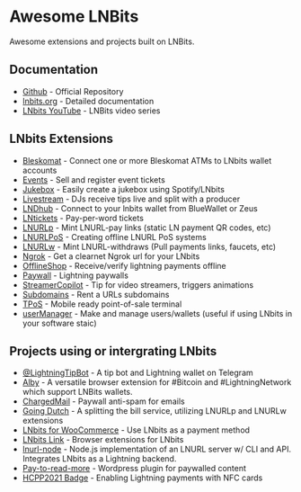 # Awesome LNBits

Awesome extensions and projects built on LNBits.

## Documentation

- [Github](https://github.com/lnbits/lnbits) - Official Repository
- [lnbits.org](https://lnbits.org) - Detailed documentation
- [LNbits YouTube](https://www.youtube.com/playlist?list=PLPj3KCksGbSYG0ciIQUWJru1dWstPHshe) - LNBits video series

## LNbits Extensions

- [Bleskomat](https://github.com/lnbits/lnbits/tree/master/lnbits/extensions/bleskomat) - Connect one or more Bleskomat ATMs to LNbits wallet accounts
- [Events](https://github.com/lnbits/lnbits/tree/master/lnbits/extensions/events) - Sell and register event tickets
- [Jukebox](https://github.com/lnbits/lnbits/tree/master/lnbits/extensions/jukebox) - Easily create a jukebox using Spotify/LNbits
- [Livestream](https://github.com/lnbits/lnbits/tree/master/lnbits/extensions/livestream) - DJs receive tips live and split with a producer
- [LNDhub](https://github.com/lnbits/lnbits/tree/master/lnbits/extensions/lndhub) - Connect to your lnbits wallet from BlueWallet or Zeus
- [LNtickets](https://github.com/lnbits/lnbits/tree/master/lnbits/extensions/lnticket) - Pay-per-word tickets
- [LNURLp](https://github.com/lnbits/lnbits/tree/master/lnbits/extensions/lnurlp) - Mint LNURL-pay links (static LN payment QR codes, etc)
- [LNURLPoS](https://github.com/lnbits/lnbits/tree/master/lnbits/extensions/lnurlpos) - Creating offline LNURL PoS systems
- [LNURLw](https://github.com/lnbits/lnbits/tree/master/lnbits/extensions/lnurlw) - Mint LNURL-withdraws (Pull payments links, faucets, etc)
- [Ngrok](https://github.com/lnbits/lnbits/tree/master/lnbits/extensions/ngrok) - Get a clearnet Ngrok url for your LNbits
- [OfflineShop](https://github.com/lnbits/lnbits/tree/master/lnbits/extensions/watchonly) - Receive/verify lightning payments offline
- [Paywall](https://github.com/lnbits/lnbits/tree/master/lnbits/extensions/paywall) - Lightning paywalls
- [StreamerCopilot](https://github.com/lnbits/lnbits/tree/master/lnbits/extensions/copilot) - Tip for video streamers, triggers animations
- [Subdomains](https://github.com/lnbits/lnbits/tree/master/lnbits/extensions/subdomains) - Rent a URLs subdomains
- [TPoS](https://github.com/lnbits/lnbits/tree/master/lnbits/extensions/tpos) - Mobile ready point-of-sale terminal
- [userManager](https://github.com/lnbits/lnbits/tree/master/lnbits/extensions/usermanager) - Make and manage users/wallets (useful if using LNbits in your software staic)


## Projects using or intergrating LNbits

- [@LightningTipBot](https://github.com/LightningTipBot/LightningTipBot) - A tip bot and Lightning wallet on Telegram
- [Alby](https://github.com/getAlby/lightning-browser-extension) - A versatile browser extension for #Bitcoin and #LightningNetwork which support LNBits wallets.
- [ChargedMail](https://github.com/shocknet/chargedMail) - Paywall anti-spam for emails
- [Going Dutch](https://goingdutch.pm) - A splitting the bill service, utilizing LNURLp and LNURLw extensions
- [LNbits for WooCommerce](https://gitlab.com/sovereign-individuals/lnbits-for-woocommerce) - Use LNbits as a payment method
- [LNbits Link](https://github.com/bitcoincoretech/lnbits-link) - Browser extensions for LNbits
- [lnurl-node](https://github.com/chill117/lnurl-node) - Node.js implementation of an LNURL server w/ CLI and API. Integrates LNbits as a Lightning backend.
- [Pay-to-read-more](https://github.com/schulterklopfer/ptrm) - Wordpress plugin for paywalled content
- [HCPP2021 Badge](https://github.com/taxmeifyoucan/HCPP2021-Badge) - Enabling Lightning payments with NFC cards 

